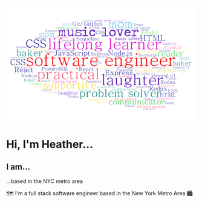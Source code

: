 
 <img alt="Word Cloud" src= "wordCloud.png" width="600" />   
 
 # Hi, I'm Heather...
 ## I am... ##
 
 ...based in the NYC metro area
 





 🗺️  I'm a full stack software engineer based in the New York Metro Area 🏙️
 



<!--
**heathernoto/heathernoto** is a ✨ _special_ ✨ repository because its `README.md` (this file) appears on your GitHub profile.

Here are some ideas to get you started:

- 🔭 I’m currently working on ...
- 🌱 I’m currently learning ...
- 👯 I’m looking to collaborate on ...
- 🤔 I’m looking for help with ...
- 💬 Ask me about ...
- 📫 How to reach me: ...
- 😄 Pronouns: ...
- ⚡ Fun fact: ...
-->
